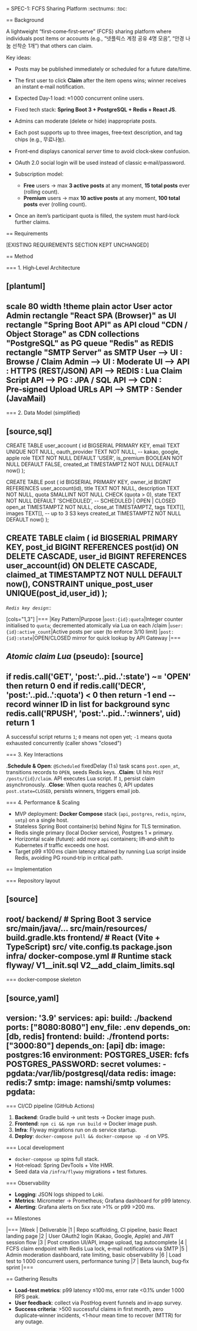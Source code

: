 \= SPEC-1: FCFS Sharing Platform
\:sectnums:
\:toc:

\== Background

A lightweight “first‑come‑first‑serve” (FCFS) sharing platform where individuals post items or accounts (e.g., “넷플릭스 계정 공유 4명 모음”, “안경 나눔 선착순 1개”) that others can claim.

Key ideas:

* Posts may be published immediately or scheduled for a future date/time.
* The first user to click **Claim** after the item opens wins; winner receives an instant e‑mail notification.
* Expected Day‑1 load: ≈1 000 concurrent online users.
* Fixed tech stack: **Spring Boot 3 + PostgreSQL + Redis + React JS**.
* Admins can moderate (delete or hide) inappropriate posts.
* Each post supports up to three images, free‑text description, and tag chips (e.g., 무료나눔).
* Front‑end displays canonical *server* time to avoid clock‑skew confusion.
* OAuth 2.0 social login will be used instead of classic e‑mail/password.
* Subscription model:

  * **Free** users → max **3 active posts** at any moment, **15 total posts** ever (rolling count).
  * **Premium** users → max **10 active posts** at any moment, **100 total posts** ever (rolling count).
* Once an item’s participant quota is filled, the system must hard‑lock further claims.

\== Requirements

\[EXISTING REQUIREMENTS SECTION KEPT UNCHANGED]

\== Method

\=== 1. High‑Level Architecture

## \[plantuml]

scale 80 width
!theme plain
actor User
actor Admin
rectangle "React SPA (Browser)" as UI
rectangle "Spring Boot API" as API
cloud "CDN / Object Storage" as CDN
collections "PostgreSQL" as PG
queue "Redis" as REDIS
rectangle "SMTP Server" as SMTP
User --> UI : Browse / Claim
Admin --> UI : Moderate
UI --> API : HTTPS (REST/JSON)
API --> REDIS : Lua Claim Script
API --> PG : JPA / SQL
API --> CDN : Pre‑signed Upload URLs
API --> SMTP : Sender (JavaMail)
--------------------------------

\=== 2. Data Model (simplified)

## \[source,sql]

CREATE TABLE user\_account (
id              BIGSERIAL PRIMARY KEY,
email           TEXT UNIQUE NOT NULL,
oauth\_provider  TEXT NOT NULL, -- kakao, google, apple
role            TEXT NOT NULL DEFAULT 'USER',
is\_premium      BOOLEAN NOT NULL DEFAULT FALSE,
created\_at      TIMESTAMPTZ NOT NULL DEFAULT now()
);

CREATE TABLE post (
id              BIGSERIAL PRIMARY KEY,
owner\_id        BIGINT REFERENCES user\_account(id),
title           TEXT NOT NULL,
description     TEXT NOT NULL,
quota           SMALLINT NOT NULL CHECK (quota > 0),
state           TEXT NOT NULL DEFAULT 'SCHEDULED', -- SCHEDULED | OPEN | CLOSED
open\_at         TIMESTAMPTZ NOT NULL,
close\_at        TIMESTAMPTZ,
tags            TEXT\[],
images          TEXT\[], -- up to 3 S3 keys
created\_at      TIMESTAMPTZ NOT NULL DEFAULT now()
);

CREATE TABLE claim (
id              BIGSERIAL PRIMARY KEY,
post\_id         BIGINT REFERENCES post(id) ON DELETE CASCADE,
user\_id         BIGINT REFERENCES user\_account(id) ON DELETE CASCADE,
claimed\_at      TIMESTAMPTZ NOT NULL DEFAULT now(),
CONSTRAINT unique\_post\_user UNIQUE(post\_id,user\_id)
);
--

*`Redis key design`*::

\[cols="1,3"]
|===
|Key Pattern|Purpose
|`post:{id}:quota`|Integer counter initialised to `quota`; decremented atomically via Lua on each /claim
|`user:{id}:active_count`|Active posts per user (to enforce 3/10 limit)
|`post:{id}:state`|OPEN/CLOSED mirror for quick lookup by API Gateway
|===

*Atomic claim Lua* (pseudo):
\[source]
---------

if redis.call('GET', 'post:'..pid..'\:state') \~= 'OPEN' then return 0 end
if redis.call('DECR', 'post:'..pid..'\:quota') < 0 then return -1 end
\-- record winner ID in list for background sync
redis.call('RPUSH', 'post:'..pid..'\:winners', uid)
return 1
--------

A successful script returns `1`; `0` means not open yet; `-1` means quota exhausted concurrently (caller shows "closed")

\=== 3. Key Interactions

.**Schedule & Open**: `@Scheduled` fixedDelay (1 s) task scans `post.open_at`, transitions records to `OPEN`, seeds Redis keys.
.**Claim**: UI hits `POST /posts/{id}/claim`.  API executes Lua script.  If `1`, persist claim asynchronously.
.**Close**: When quota reaches 0, API updates `post.state=CLOSED`, persists winners, triggers email job.

\=== 4. Performance & Scaling

* MVP deployment: **Docker Compose** stack (`api`, `postgres`, `redis`, `nginx`, `smtp`) on a single host.
* Stateless Spring Boot container(s) behind Nginx for TLS termination.
* Redis single primary (local Docker service), Postgres 1 × primary.
* Horizontal scale (future): add more `api` containers; lift‑and‑shift to Kubernetes if traffic exceeds one host.
* Target p99 ≤100 ms claim latency attained by running Lua script inside Redis, avoiding PG round‑trip in critical path.

\== Implementation

\=== Repository layout

## \[source]

root/
backend/             # Spring Boot 3 service
src/main/java/…
src/main/resources/
build.gradle.kts
frontend/            # React (Vite + TypeScript)
src/
vite.config.ts
package.json
infra/
docker-compose.yml # Runtime stack
flyway/
V1\_\_init.sql
V2\_\_add\_claim\_limits.sql
----------------------------

\=== docker‑compose skeleton

## \[source,yaml]

version: '3.9'
services:
api:
build: ./backend
ports: \["8080:8080"]
env\_file: .env
depends\_on: \[db, redis]
frontend:
build: ./frontend
ports: \["3000:80"]
depends\_on: \[api]
db:
image: postgres:16
environment:
POSTGRES\_USER: fcfs
POSTGRES\_PASSWORD: secret
volumes:
\- pgdata:/var/lib/postgresql/data
redis:
image: redis:7
smtp:
image: namshi/smtp
volumes:
pgdata:
-------

\=== CI/CD pipeline (GitHub Actions)

1. **Backend**: Gradle build → unit tests → Docker image push.
2. **Frontend**: `npm ci && npm run build` → Docker image push.
3. **Infra**: Flyway migrations run on `db` service startup.
4. **Deploy**: `docker-compose pull && docker-compose up -d` on VPS.

\=== Local development

* `docker-compose up` spins full stack.
* Hot‑reload: Spring DevTools + Vite HMR.
* Seed data via `/infra/flyway` migrations + test fixtures.

\=== Observability

* **Logging**: JSON logs shipped to Loki.
* **Metrics**: Micrometer → Prometheus; Grafana dashboard for p99 latency.
* **Alerting**: Grafana alerts on 5xx rate >1% or p99 >200 ms.

\== Milestones

|===
|Week | Deliverable
|1 | Repo scaffolding, CI pipeline, basic React landing page
|2 | User OAuth2 login (Kakao, Google, Apple) and JWT session flow
|3 | Post creation UI/API, image upload, tag autocomplete
|4 | FCFS claim endpoint with Redis Lua lock, e‑mail notifications via SMTP
|5 | Admin moderation dashboard, rate limiting, basic observability
|6 | Load test to 1 000 concurrent users, performance tuning
|7 | Beta launch, bug‑fix sprint
|===

\== Gathering Results

* **Load‑test metrics**: p99 latency ≤100 ms, error rate <0.1% under 1 000 RPS peak.
* **User feedback**: collect via PostHog event funnels and in‑app survey.
* **Success criteria**: >500 successful claims in first month, zero duplicate‑winner incidents, <1‑hour mean time to recover (MTTR) for any outage.
